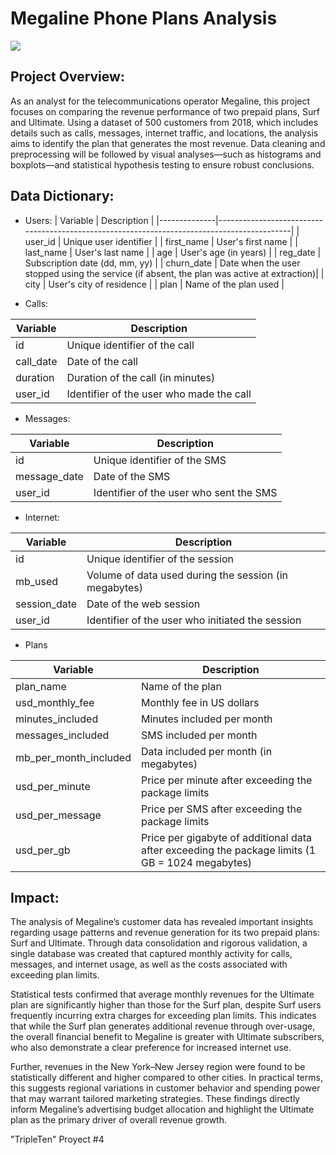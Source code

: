 
# Megaline Phone Plans Analysis

![](https://content.vodafone.co.nz/dims4/default/a532f4d/2147483647/strip/true/crop/3840x640+0+0/resize/4720x786!/format/webp/quality/100/?url=http%3A%2F%2Fvodafonenz-brightspot.s3.amazonaws.com%2F0e%2Fb8%2Fb3ca7c114ae1badc75886388956f%2Focs00307-mobile-plans-1920x320-2x.jpg)

## Project Overview:

As an analyst for the telecommunications operator Megaline, this project focuses on comparing the revenue performance of two prepaid plans, Surf and Ultimate. Using a dataset of 500 customers from 2018, which includes details such as calls, messages, internet traffic, and locations, the analysis aims to identify the plan that generates the most revenue. Data cleaning and preprocessing will be followed by visual analyses—such as histograms and boxplots—and statistical hypothesis testing to ensure robust conclusions.

## Data Dictionary:
- Users:
| Variable     | Description                                                                                |
|--------------|--------------------------------------------------------------------------------------------|
| user_id      | Unique user identifier                                                                     |
| first_name   | User's first name                                                                          |
| last_name    | User's last name                                                                           |
| age          | User's age (in years)                                                                      |
| reg_date     | Subscription date (dd, mm, yy)                                                             |
| churn_date   | Date when the user stopped using the service (if absent, the plan was active at extraction)|
| city         | User's city of residence                                                                   |
| plan         | Name of the plan used                                                                      |

- Calls:

| Variable     | Description                               |
|--------------|-------------------------------------------|
| id           | Unique identifier of the call             |
| call_date    | Date of the call                          |
| duration     | Duration of the call (in minutes)         |
| user_id      | Identifier of the user who made the call  |

- Messages:

| Variable     | Description                                  |
|--------------|----------------------------------------------|
| id           | Unique identifier of the SMS                 |
| message_date | Date of the SMS                              |
| user_id      | Identifier of the user who sent the SMS      |

- Internet:

| Variable     | Description                                                             |
|--------------|-------------------------------------------------------------------------|
| id           | Unique identifier of the session                                        |
| mb_used      | Volume of data used during the session (in megabytes)                   |
| session_date | Date of the web session                                                 |
| user_id      | Identifier of the user who initiated the session                        |

- Plans

| Variable              | Description                                                                                       |
|-----------------------|---------------------------------------------------------------------------------------------------|
| plan_name             | Name of the plan                                                                                  |
| usd_monthly_fee       | Monthly fee in US dollars                                                                         |
| minutes_included      | Minutes included per month                                                                        |
| messages_included     | SMS included per month                                                                            |
| mb_per_month_included | Data included per month (in megabytes)                                                            |
| usd_per_minute        | Price per minute after exceeding the package limits                                               |
| usd_per_message       | Price per SMS after exceeding the package limits                                                  |
| usd_per_gb            | Price per gigabyte of additional data after exceeding the package limits (1 GB = 1024 megabytes)  |

## Impact:
The analysis of Megaline’s customer data has revealed important insights regarding usage patterns and revenue generation for its two prepaid plans: Surf and Ultimate. Through data consolidation and rigorous validation, a single database was created that captured monthly activity for calls, messages, and internet usage, as well as the costs associated with exceeding plan limits.

Statistical tests confirmed that average monthly revenues for the Ultimate plan are significantly higher than those for the Surf plan, despite Surf users frequently incurring extra charges for exceeding plan limits. This indicates that while the Surf plan generates additional revenue through over-usage, the overall financial benefit to Megaline is greater with Ultimate subscribers, who also demonstrate a clear preference for increased internet use.

Further, revenues in the New York–New Jersey region were found to be statistically different and higher compared to other cities. In practical terms, this suggests regional variations in customer behavior and spending power that may warrant tailored marketing strategies. These findings directly inform Megaline’s advertising budget allocation and highlight the Ultimate plan as the primary driver of overall revenue growth.

"TripleTen" Proyect #4 
